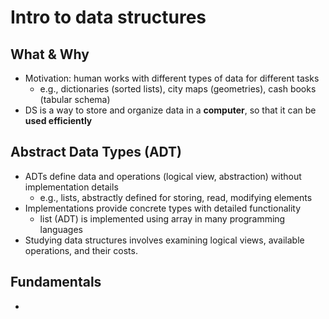 # Intro to data structures 

## What & Why
- Motivation: human works with different types of data for different tasks
  - e.g., dictionaries (sorted lists), city maps (geometries), cash books (tabular schema)
- DS is a way to store and organize data in a **computer**, so that it can be **used efficiently**

## Abstract Data Types (ADT)
- ADTs define data and operations (logical view, abstraction) without implementation details
  - e.g., lists, abstractly defined for storing, read, modifying elements
- Implementations provide concrete types with detailed functionality
  - list (ADT) is implemented using array in many programming languages
- Studying data structures involves examining logical views, available operations, and their costs.

## Fundamentals
- 
